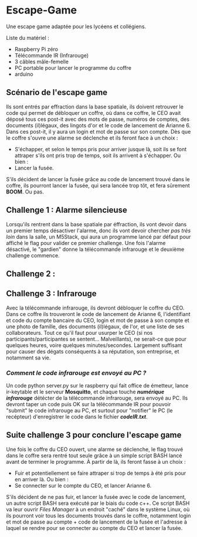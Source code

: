 # Escape-Game
Une escape game adaptée pour les lycéens et collégiens.

Liste du matériel :
  - Raspberry Pi zéro
  - Télécommande IR (Infrarouge)
  - 3 câbles mâle-femelle
  - PC portable pour lancer le programme du coffre
  - arduino

## Scénario de l'escape game
Ils sont entrés par effraction dans la base spatiale, ils doivent retrouver le code qui permet de débloquer un coffre, où dans ce coffre, le CEO avait déposé tous ces post-it avec des mots de passe, numéros de comptes, des documents (il)légaux, des lingots d'or et le code de lancement de Arianne 6. Dans ces post-it, il y aura un login et mot de passe sur son compte. Dès que le coffre s'ouvre une alarme se déclenche et ils feront face à un choix : 
- S'échapper, et selon le temps pris pour arriver jusque là, soit ils se font attraper s'ils ont pris trop de temps, soit ils arrivent à s'échapper.
Ou bien :
- Lancer la fusée.

S'ils décident de lancer la fusée grâce au code de lancement trouvé dans le coffre, ils pourront lancer la fusée, qui sera lancée trop tôt, et fera sûrement **BOOM**. Ou pas.

## Challenge 1 : Alarme silencieuse
Lorsqu'ils rentrent dans la base spatiale par éffraction, ils vont devoir dans un premier temps désactiver l'alarme, donc ils vont devoir chercher *pas très loin* dans la salle, un M5Stack, qui aura un programme lancé par défaut pour affiché le flag pour valider ce premier challenge. Une fois l'alarme désactivé, le "gardien" donne la télécommande infrarouge et le deuxième challenge commence.

## Challenge 2 : 


## Challenge 3 : Infrarouge
Avec la télécommande infrarouge, ils devront débloquer le coffre du CEO. Dans ce coffre ils trouveront le code de lancement de Arianne 6, l'identifiant et code du compte bancaire du CEO, login et mot de passe à son compte et une photo de famille, des documents (il)légaux, de l'or, et une liste de ses collaborateurs. Tout ce qu'il faut pour usurper le CEO (si nos participants/participantes se sentent... Malveillants), ne serait-ce que pour quelques heures, voire quelques minutes/secondes. Largement suffisant pour causer des dégats conséquents à sa réputation, son entreprise, et notamment sa vie.

### *Comment le code infrarouge est envoyé au PC ?*
Un code python server.py sur le raspberry qui fait office de émetteur, lance ir-keytable et le serveur **Mosquitto**, et chaque touche ***numérique infrarouge*** détécter de la télécommande infrarouge, sera envoyé au PC. Ils devront taper un code puis OK sur la télécommande IR pour pouvoir "submit" le code infrarouge au PC, et surtout pour "notifier" le PC (le recépteur) d'enregistrer le code dans le fichier ***codeIR.txt***.

## Suite challenge 3 pour conclure l'escape game
Une fois le coffre du CEO ouvert, une alarme se déclenche, le flag trouvé dans le coffre sera rentré tout seule grâce à un simple script BASH lancé avant de terminer le programme.
À partir de là, ils feront fasse à un choix :
- Fuir et potentiellement se faire attraper si trop de temps à été pris pour en arriver là.
Ou bien :
- Se connecter sur le compte du CEO, et lancer Arianne 6.

S'ils décident de ne pas fuir, et lancer la fusée avec le code de lancement, un autre script BASH sera exécuté par le biais du code c++. Ce script BASH va leur ouvrir *Files Manager* à un endroit "caché" dans le système Linux, où ils pourront voir tous les documents trouvés dans le coffre, notamment login et mot de passe au compte + code de lancement de la fusée et l'adresse à laquel se rendre pour se connecter au compte du CEO et lancer la fusée.
